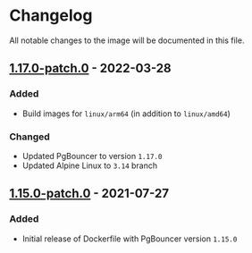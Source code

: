 # Changelog
All notable changes to the image will be documented in this file.

## [1.17.0-patch.0] - 2022-03-28

### Added
- Build images for `linux/arm64` (in addition to `linux/amd64`)

### Changed
- Updated PgBouncer to version `1.17.0`
- Updated Alpine Linux to `3.14` branch

## [1.15.0-patch.0] - 2021-07-27

### Added
- Initial release of Dockerfile with PgBouncer version `1.15.0`

[1.17.0-patch.0]: https://github.com/airflow-helm/charts/tree/images/pgbouncer-1.17.0-patch.0/images/pgbouncer
[1.15.0-patch.0]: https://github.com/airflow-helm/charts/tree/images/pgbouncer-1.15.0-patch.0/images/pgbouncer